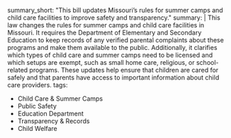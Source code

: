 summary_short: "This bill updates Missouri’s rules for summer camps and child care facilities to improve safety and transparency."
summary: |
  This law changes the rules for summer camps and child care facilities in Missouri. It requires the Department of Elementary and Secondary Education to keep records of any verified parental complaints about these programs and make them available to the public. Additionally, it clarifies which types of child care and summer camps need to be licensed and which setups are exempt, such as small home care, religious, or school-related programs. These updates help ensure that children are cared for safely and that parents have access to important information about child care providers.
tags:
  - Child Care & Summer Camps
  - Public Safety
  - Education Department
  - Transparency & Records
  - Child Welfare
